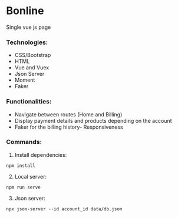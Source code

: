 # Bonline
Single vue js page 

### Technologies:
- CSS/Bootstrap
- HTML 
- Vue and Vuex
- Json Server
- Moment
- Faker

### Functionalities:
- Navigate between routes (Home and Billing)
- Display payment details and products depending on the account
- Faker for the billing history- Responsiveness 

### Commands:
1. Install dependencies: 
```
npm install
```
2. Local server: 
```
npm run serve 
```
3. Json server: 
```
npx json-server --id account_id data/db.json
```
